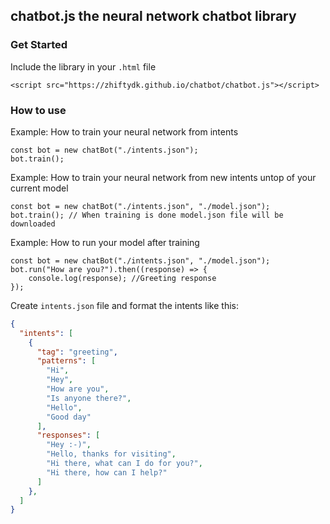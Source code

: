 ## chatbot.js the neural network chatbot library
### Get Started
Include the library in your `.html` file
```JS
<script src="https://zhiftydk.github.io/chatbot/chatbot.js"></script>
```

### How to use
Example: How to train your neural network from intents
```JS
const bot = new chatBot("./intents.json");
bot.train();
```

Example: How to train your neural network from new intents untop of your current model
```JS
const bot = new chatBot("./intents.json", "./model.json");
bot.train(); // When training is done model.json file will be downloaded
```

Example: How to run your model after training
```JS
const bot = new chatBot("./intents.json", "./model.json");
bot.run("How are you?").then((response) => {
    console.log(response); //Greeting response
});
```

Create `intents.json` file and format the intents like this:
```JSON
{
  "intents": [
    {
      "tag": "greeting",
      "patterns": [
        "Hi",
        "Hey",
        "How are you",
        "Is anyone there?",
        "Hello",
        "Good day"
      ],
      "responses": [
        "Hey :-)",
        "Hello, thanks for visiting",
        "Hi there, what can I do for you?",
        "Hi there, how can I help?"
      ]
    },
  ]
}
```
